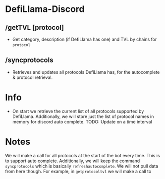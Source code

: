 # DefiLlama-Discord

## /getTVL [protocol]
- Get category, description (if DefiLlama has one) and TVL by chains for `protocol`

## /syncprotocols
- Retrieves and updates all protocols DefiLlama has, for the autocomplete & protocol retrieval.

# Info
- On start we retrieve the current list of all protocols supported by DefiLlama. Additionally, we will store just the list of protocol names in memory for discord auto complete. TODO: Update on a time interval


# Notes
We will make a call for all protocols at the start of the bot every time. This is to support auto complete. Additionally, we will keep the command `syncprotocols` which is basically `refreshautocomplete`. We will not pull data from here though. For example, in `getprotocoltvl` we will make a call to  